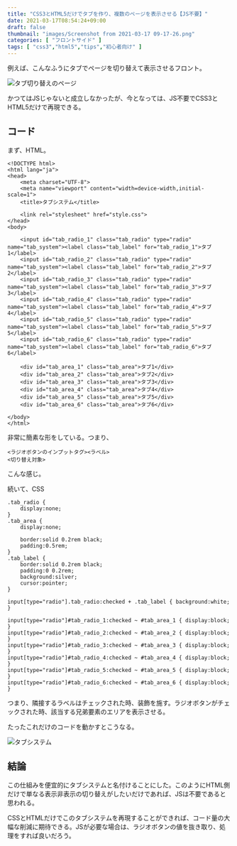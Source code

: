 ```yaml
---
title: "CSS3とHTML5だけでタブを作り、複数のページを表示させる【JS不要】"
date: 2021-03-17T08:54:24+09:00
draft: false
thumbnail: "images/Screenshot from 2021-03-17 09-17-26.png"
categories: [ "フロントサイド" ]
tags: [ "css3","html5","tips","初心者向け" ]
---
```


例えば、こんなふうにタブでページを切り替えて表示させるフロント。

<div class="img-center"><img src="/images/Screenshot from 2021-03-17 09-00-14.png" alt="タブ切り替えのページ"></div>

かつてはJSじゃないと成立しなかったが、今となっては、JS不要でCSS3とHTML5だけで再現できる。

## コード

まず、HTML。

    <!DOCTYPE html>
    <html lang="ja">
    <head>
        <meta charset="UTF-8">
        <meta name="viewport" content="width=device-width,initial-scale=1">
        <title>タブシステム</title>
    
        <link rel="stylesheet" href="style.css">
    </head>
    <body>
    
        <input id="tab_radio_1" class="tab_radio" type="radio" name="tab_system"><label class="tab_label" for="tab_radio_1">タブ1</label>
        <input id="tab_radio_2" class="tab_radio" type="radio" name="tab_system"><label class="tab_label" for="tab_radio_2">タブ2</label>
        <input id="tab_radio_3" class="tab_radio" type="radio" name="tab_system"><label class="tab_label" for="tab_radio_3">タブ3</label>
        <input id="tab_radio_4" class="tab_radio" type="radio" name="tab_system"><label class="tab_label" for="tab_radio_4">タブ4</label>
        <input id="tab_radio_5" class="tab_radio" type="radio" name="tab_system"><label class="tab_label" for="tab_radio_5">タブ5</label>
        <input id="tab_radio_6" class="tab_radio" type="radio" name="tab_system"><label class="tab_label" for="tab_radio_6">タブ6</label>
    
        <div id="tab_area_1" class="tab_area">タブ1</div>
        <div id="tab_area_2" class="tab_area">タブ2</div>
        <div id="tab_area_3" class="tab_area">タブ3</div>
        <div id="tab_area_4" class="tab_area">タブ4</div>
        <div id="tab_area_5" class="tab_area">タブ5</div>
        <div id="tab_area_6" class="tab_area">タブ6</div>
    
    </body>
    </html>


非常に簡素な形をしている。つまり、

    <ラジオボタンのインプットタグ><ラベル>
    <切り替え対象>

こんな感じ。

続いて、CSS


    .tab_radio {
        display:none;
    }
    .tab_area {
        display:none;
    
        border:solid 0.2rem black;
        padding:0.5rem;
    }
    .tab_label {
        border:solid 0.2rem black;
        padding:0 0.2rem;
        background:silver;
        cursor:pointer;
    }
    
    input[type="radio"].tab_radio:checked + .tab_label { background:white; }
    
    input[type="radio"]#tab_radio_1:checked ~ #tab_area_1 { display:block; }
    input[type="radio"]#tab_radio_2:checked ~ #tab_area_2 { display:block; }
    input[type="radio"]#tab_radio_3:checked ~ #tab_area_3 { display:block; }
    input[type="radio"]#tab_radio_4:checked ~ #tab_area_4 { display:block; }
    input[type="radio"]#tab_radio_5:checked ~ #tab_area_5 { display:block; }
    input[type="radio"]#tab_radio_6:checked ~ #tab_area_6 { display:block; }

つまり、隣接するラベルはチェックされた時、装飾を施す。ラジオボタンがチェックされた時、該当する兄弟要素のエリアを表示させる。

たったこれだけのコードを動かすとこうなる。

<div class="img-center"><img src="/images/Screenshot from 2021-03-17 09-17-26.png" alt="タブシステム"></div>

## 結論

この仕組みを便宜的にタブシステムと名付けることにした。このようにHTML側だけで単なる表示非表示の切り替えがしたいだけであれば、JSは不要であると思われる。

CSSとHTMLだけでこのタブシステムを再現することができれば、コード量の大幅な削減に期待できる。JSが必要な場合は、ラジオボタンの値を抜き取り、処理をすれば良いだろう。

